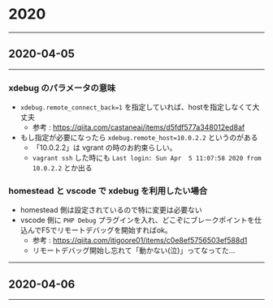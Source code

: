 # 2020

---
## 2020-04-05
---
### xdebug のパラメータの意味
- `xdebug.remote_connect_back=1` を指定していれば、hostを指定しなくて大丈夫
    - 参考 : https://qiita.com/castaneai/items/d5fdf577a348012ed8af
- もし指定が必要になったら `xdebug.remote_host=10.0.2.2` というのがある
    - 「10.0.2.2」は vgrant の時のお約束らしい。
    - `vagrant ssh` した時にも `Last login: Sun Apr  5 11:07:58 2020 from 10.0.2.2` とか出る

### homestead と vscode で xdebug を利用したい場合
- homestead 側は設定されているので特に変更は必要ない
- vscode 側に `PHP Debug` プラグインを入れ、どこぞにブレークポイントを仕込んでF5でリモートデバッグを開始すればok。
    - 参考 : https://qiita.com/itigoore01/items/c0e8ef5756503ef588d1
    - リモートデバッグ開始し忘れて「動かない(泣)」ってなってた...

---
## 2020-04-06
---
